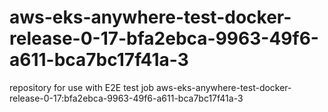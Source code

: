 # aws-eks-anywhere-test-docker-release-0-17-bfa2ebca-9963-49f6-a611-bca7bc17f41a-3
repository for use with E2E test job aws-eks-anywhere-test-docker-release-0-17:bfa2ebca-9963-49f6-a611-bca7bc17f41a-3
